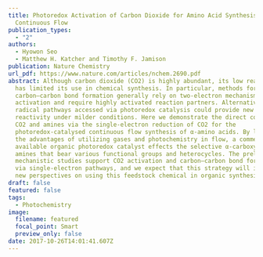 ```yaml
---
title: Photoredox Activation of Carbon Dioxide for Amino Acid Synthesis in
  Continuous Flow
publication_types:
  - "2"
authors:
  - Hyowon Seo
  - Matthew H. Katcher and Timothy F. Jamison
publication: Nature Chemistry
url_pdf: https://www.nature.com/articles/nchem.2690.pdf
abstract: Although carbon dioxide (CO2) is highly abundant, its low reactivity
  has limited its use in chemical synthesis. In particular, methods for
  carbon–carbon bond formation generally rely on two-electron mechanisms for CO2
  activation and require highly activated reaction partners. Alternatively,
  radical pathways accessed via photoredox catalysis could provide new
  reactivity under milder conditions. Here we demonstrate the direct coupling of
  CO2 and amines via the single-electron reduction of CO2 for the
  photoredox-catalysed continuous flow synthesis of α-amino acids. By leveraging
  the advantages of utilizing gases and photochemistry in flow, a commercially
  available organic photoredox catalyst effects the selective α-carboxylation of
  amines that bear various functional groups and heterocycles. The preliminary
  mechanistic studies support CO2 activation and carbon–carbon bond formation
  via single-electron pathways, and we expect that this strategy will inspire
  new perspectives on using this feedstock chemical in organic synthesis.
draft: false
featured: false
tags:
  - Photochemistry
image:
  filename: featured
  focal_point: Smart
  preview_only: false
date: 2017-10-26T14:01:41.607Z
---
```

